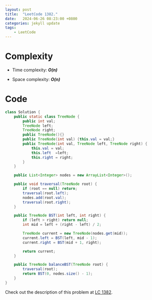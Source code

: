 ```yaml
---
layout: post
title:  "LeetCode 1382."
date:   2024-06-26 08:23:00 +0800
categories: jekyll update
tags: 
    - LeetCode
---
```


# Complexity
- Time complexity: ***O(n)***

- Space complexity: ***O(n)***

# Code
```java
class Solution {
    public static class TreeNode {
        public int val;
        TreeNode left;
        TreeNode right;
        public TreeNode(){}
        public TreeNode(int val) {this.val = val;}
        public TreeNode(int val, TreeNode left, TreeNode right) {
            this.val = val;
            this.left  =left;
            this.right = right;
        }
    }

    public List<Integer> nodes = new ArrayList<Integer>();

    public void traversal(TreeNode root) {
        if (root == null) return;
        traversal(root.left);
        nodes.add(root.val);
        traversal(root.right);
    }

    public TreeNode BST(int left, int right) {
        if (left > right) return null;
        int mid = left + (right - left) / 2;

        TreeNode current = new TreeNode(nodes.get(mid));
        current.left = BST(left, mid - 1);
        current.right = BST(mid + 1, right);

        return current;
    }

    public TreeNode balanceBST(TreeNode root) {
        traversal(root);
        return BST(0, nodes.size() - 1);
    }
}
```

Check out the description of this problem at [LC 1382][LC-1382].

[LC-1382]: https://leetcode.com/problems/balance-a-binary-search-tree/description
